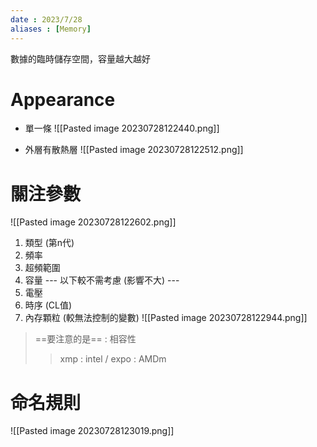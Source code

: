 ```yaml
---
date : 2023/7/28
aliases : [Memory]
---
```


數據的臨時儲存空間，容量越大越好

# Appearance

* 單一條
	![[Pasted image 20230728122440.png]]

* 外層有散熱層
	![[Pasted image 20230728122512.png]]

# 關注參數

![[Pasted image 20230728122602.png]]

1. 類型 (第n代)
2. 頻率
3. 超頻範圍
4. 容量
--- 以下較不需考慮 (影響不大) ---
5. 電壓
6. 時序 (CL值)
7. 內存顆粒 (較無法控制的變數)
	![[Pasted image 20230728122944.png]]
> ==要注意的是== : 相容性
> >xmp : intel / expo : AMDm

# 命名規則

![[Pasted image 20230728123019.png]]

